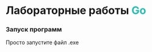 # Лабораторные работы <span style="color:#29BEB0;">Go</span>

### Запуск программ
Просто запустите файл .exe